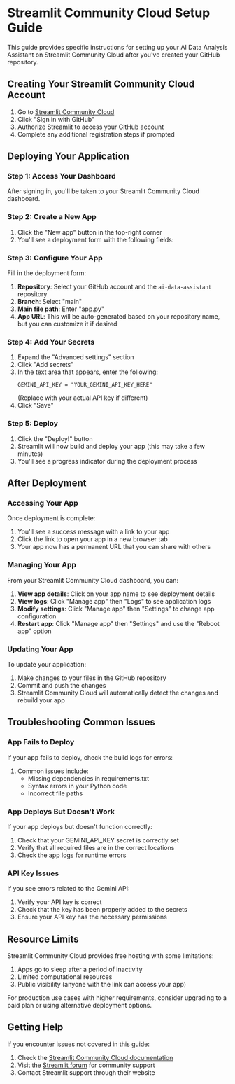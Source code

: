 # Streamlit Community Cloud Setup Guide

This guide provides specific instructions for setting up your AI Data Analysis Assistant on Streamlit Community Cloud after you've created your GitHub repository.

## Creating Your Streamlit Community Cloud Account

1. Go to [Streamlit Community Cloud](https://streamlit.io/cloud)
2. Click "Sign in with GitHub"
3. Authorize Streamlit to access your GitHub account
4. Complete any additional registration steps if prompted

## Deploying Your Application

### Step 1: Access Your Dashboard
After signing in, you'll be taken to your Streamlit Community Cloud dashboard.

### Step 2: Create a New App
1. Click the "New app" button in the top-right corner
2. You'll see a deployment form with the following fields:

### Step 3: Configure Your App
Fill in the deployment form:
1. **Repository**: Select your GitHub account and the `ai-data-assistant` repository
2. **Branch**: Select "main"
3. **Main file path**: Enter "app.py"
4. **App URL**: This will be auto-generated based on your repository name, but you can customize it if desired

### Step 4: Add Your Secrets
1. Expand the "Advanced settings" section
2. Click "Add secrets"
3. In the text area that appears, enter the following:
   ```
   GEMINI_API_KEY = "YOUR_GEMINI_API_KEY_HERE"
   ```
   (Replace with your actual API key if different)
4. Click "Save"

### Step 5: Deploy
1. Click the "Deploy!" button
2. Streamlit will now build and deploy your app (this may take a few minutes)
3. You'll see a progress indicator during the deployment process

## After Deployment

### Accessing Your App
Once deployment is complete:
1. You'll see a success message with a link to your app
2. Click the link to open your app in a new browser tab
3. Your app now has a permanent URL that you can share with others

### Managing Your App
From your Streamlit Community Cloud dashboard, you can:
1. **View app details**: Click on your app name to see deployment details
2. **View logs**: Click "Manage app" then "Logs" to see application logs
3. **Modify settings**: Click "Manage app" then "Settings" to change app configuration
4. **Restart app**: Click "Manage app" then "Settings" and use the "Reboot app" option

### Updating Your App
To update your application:
1. Make changes to your files in the GitHub repository
2. Commit and push the changes
3. Streamlit Community Cloud will automatically detect the changes and rebuild your app

## Troubleshooting Common Issues

### App Fails to Deploy
If your app fails to deploy, check the build logs for errors:
1. Common issues include:
   - Missing dependencies in requirements.txt
   - Syntax errors in your Python code
   - Incorrect file paths

### App Deploys But Doesn't Work
If your app deploys but doesn't function correctly:
1. Check that your GEMINI_API_KEY secret is correctly set
2. Verify that all required files are in the correct locations
3. Check the app logs for runtime errors

### API Key Issues
If you see errors related to the Gemini API:
1. Verify your API key is correct
2. Check that the key has been properly added to the secrets
3. Ensure your API key has the necessary permissions

## Resource Limits

Streamlit Community Cloud provides free hosting with some limitations:
1. Apps go to sleep after a period of inactivity
2. Limited computational resources
3. Public visibility (anyone with the link can access your app)

For production use cases with higher requirements, consider upgrading to a paid plan or using alternative deployment options.

## Getting Help

If you encounter issues not covered in this guide:
1. Check the [Streamlit Community Cloud documentation](https://docs.streamlit.io/deploy/streamlit-community-cloud)
2. Visit the [Streamlit forum](https://discuss.streamlit.io/) for community support
3. Contact Streamlit support through their website
